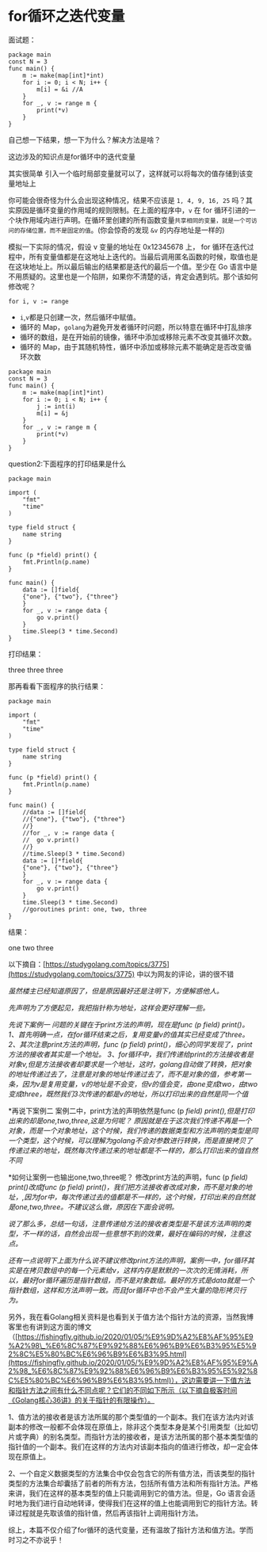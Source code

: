 # for循环之迭代变量

面试题：

```text
package main
const N = 3
func main() {
    m := make(map[int]*int)
    for i := 0; i < N; i++ {
        m[i] = &i //A
    }
    for _, v := range m {
        print(*v)
    }
}
```

自己想一下结果，想一下为什么？解决方法是啥？

这边涉及的知识点是for循环中的迭代变量

其实很简单 引入一个临时局部变量就可以了，这样就可以将每次的值存储到该变量地址上

你可能会很奇怪为什么会出现这种情况，结果不应该是 `1, 4, 9, 16, 25` 吗？其实原因是循环变量的作用域的规则限制。在上面的程序中，`v` 在 for 循环引进的一个块作用域内进行声明。在循环里创建的所有函数变量`共享相同的变量，就是一个可访问的存储位置，而不是固定的值`。\(你会惊奇的发现 `&v` 的内存地址是一样的\)

模拟一下实际的情况，假设 v 变量的地址在 0x12345678 上， for 循环在迭代过程中，所有变量值都是在这地址上迭代的。当最后调用匿名函数的时候，取值也是在这块地址上。所以最后输出的结果都是迭代的最后一个值。至少在 Go 语言中是不用质疑的。这里也是一个陷阱，如果你不清楚的话，肯定会遇到坑。那个该如何修改呢？

```text
for i, v := range
```

* `i`,`v`都是只创建一次，然后循环中赋值。
* 循环的 Map，`golang`为避免开发者循环时问题，所以特意在循环中打乱排序
* 循环的数组，是在开始前的镜像，循环中添加或移除元素不改变其循环次数。
* 循环的 Map，由于其随机特性，循环中添加或移除元素不能确定是否改变循环次数

```text
package main
const N = 3
func main() {
    m := make(map[int]*int)
    for i := 0; i < N; i++ {
        j := int(i)
        m[i] = &j
    }
    for _, v := range m {
        print(*v)
    }
}
```

question2:下面程序的打印结果是什么

```text
package main
​
import (
    "fmt"
    "time"
)
​
type field struct {
    name string
}
​
func (p *field) print() {
    fmt.Println(p.name)
}
​
func main() {
    data := []field{
    {"one"}, {"two"}, {"three"}
    }
    for _, v := range data {
        go v.print()
    }
    time.Sleep(3 * time.Second)
}
```

打印结果：

three three three

那再看看下面程序的执行结果：

```text
package main
​
import (
    "fmt"
    "time"
)
​
type field struct {
    name string
}
​
func (p *field) print() {
    fmt.Println(p.name)
}
​
func main() {
    //data := []field{
    //{"one"}, {"two"}, {"three"}
    //}
    //for _, v := range data {
    //  go v.print()
    //}
    //time.Sleep(3 * time.Second)
    data := []*field{
    {"one"}, {"two"}, {"three"}
    }
    for _, v := range data {
        go v.print()
    }
    time.Sleep(3 * time.Second)
    //goroutines print: one, two, three
}
```

结果：

one two three

以下摘自：[https://studygolang.com/topics/3775](https://studygolang.com/topics/3775) 中以为网友的评论，讲的很不错

_虽然楼主已经知道原因了，但是原因最好还是注明下，方便解惑他人。_

_先声明为了方便起见，我把指针称为地址，这样会更好理解一些。_

_先说下案例一 问题的关键在于print方法的声明，现在是func \(p field\) print\(\)。 1、首先明确一点，在for循环结束之后，复用变量v的值其实已经变成了three。 2、其次注意print方法的声明，func \(p field\) print\(\)，细心的同学发现了，print方法的接收者其实是一个地址。 3、for循环中，我们传递给print的方法接收者是对象v,但是方法接收者却要求是一个地址，这时，golang自动做了转换，把对象的地址传递过去了，注意是对象的地址传递过去了，而不是对象的值，参考第一条，因为v是复用变量，v的地址是不会变，但v的值会变，由one变成two，由two变成three，既然我们3次传递的都是v的地址，所以打印出来的自然是同一个值_

\*再说下案例二 案例二中，print方法的声明依然是func \(p _field\) print\(\),但是打印出来的却是one,two,three,这是为何呢？ 原因就是在于这次我们传递不再是一个对象，而是一个对象地址，这个时候，我们传递的数据类型和方法声明的类型是同一个类型，这个时候，可以理解为golang不会对参数进行转换，而是直接拷贝了传递过来的地址，既然每次传递过来的地址都是不一样的，那么打印出来的值自然不同_

\*如何让案例一也输出one,two,three呢？ 修改print方法的声明，func \(p _field\) print\(\)改成func \(p field\) print\(\)，我们把方法接收者改成对象，而不是对象的地址，,因为for中，每次传递过去的值都是不一样的，这个时候，打印出来的自然就是one,two,three。不建议这么做，原因在下面会说明。_

_说了那么多，总结一句话，注意传递给方法的接收者类型是不是该方法声明的类型，不一样的话，自然会出现一些意想不到的效果，最好在编码的时候，注意这点。_

_还有一点说明下上面为什么说不建议修改print方法的声明，案例一中，for循环其实是在拷贝数组中的每一个元素给v，这样内存是默默的一次次的无情消耗，所以，最好for循环遍历是指针数组，而不是对象数组。最好的方式是data就是一个指针数组，这样和方法声明一致。而且for循环中也不会产生大量的隐形拷贝行为。_

另外，我在看Golang相关资料是也看到关于值方法个指针方法的资源，当然我博客里也有讲到这方面的博文（[https://fishingfly.github.io/2020/01/05/%E9%9D%A2%E8%AF%95%E9%A2%98\_%E6%8C%87%E9%92%88%E6%96%B9%E6%B3%95%E5%92%8C%E5%80%BC%E6%96%B9%E6%B3%95.html](https://fishingfly.github.io/2020/01/05/%E9%9D%A2%E8%AF%95%E9%A2%98_%E6%8C%87%E9%92%88%E6%96%B9%E6%B3%95%E5%92%8C%E5%80%BC%E6%96%B9%E6%B3%95.html)），这边需要讲一下值方法和指针方法之间有什么不同点呢？它们的不同如下所示（以下摘自极客时间《Golang核心36讲》的关于指针的有限操作）。

1、值方法的接收者是该方法所属的那个类型值的一个副本。我们在该方法内对该副本的修改一般都不会体现在原值上，除非这个类型本身是某个引用类型（比如切片或字典）的别名类型。而指针方法的接收者，是该方法所属的那个基本类型值的指针值的一个副本。我们在这样的方法内对该副本指向的值进行修改，却一定会体现在原值上。

2、一个自定义数据类型的方法集合中仅会包含它的所有值方法，而该类型的指针类型的方法集合却囊括了前者的所有方法，包括所有值方法和所有指针方法。严格来讲，我们在这样的基本类型的值上只能调用到它的值方法。但是，Go 语言会适时地为我们进行自动地转译，使得我们在这样的值上也能调用到它的指针方法。转译过程就是先取该值的指针值，然后再该指针上调用指针方法。

综上，本篇不仅介绍了for循环的迭代变量，还有温故了指针方法和值方法。学而时习之不亦说乎！

